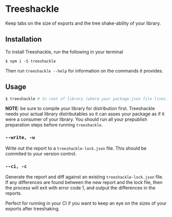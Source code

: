 # Treeshackle

Keep tabs on the size of exports and the tree shake-ability of your library.

## Installation

To install Treeshackle, run the following in your terminal

```
$ npm i -S treeshackle
```

Then run `treeshackle --help` for information on the commands it provides.

## Usage

```bash
$ treeshackle # In root of library (where your package.json file lives)
```

**NOTE**: be sure to compile your library for distribution first. Treeshackle
needs your actual library distributables so it can asses your package
as if it were a consumer of your library. You should run all your prepublish
preparation steps before running `treeshackle`.

### `--write, -w`

Write out the report to a `treeshackle-lock.json` file. This should be commited
to your version control.

### `--ci, -c`

Generate the report and diff against an existing `treeshackle-lock.json`
file. If any differences are found between the new report and the lock file,
then the process will exit with error code 1, and output the differences in
the reports.

Perfect for running in your CI if you want to keep an eye on the sizes of
your exports after treeshaking.
